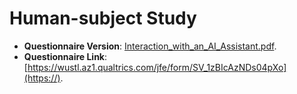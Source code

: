 # Human-subject Study

* **Questionnaire Version**: [Interaction_with_an_AI_Assistant.pdf](https://github.com/YODA-Lab/Persona/blob/main/Human-subject%20Study/Interaction_with_an_AI_Assistant.pdf "Interaction_with_an_AI_Assistant.pdf").
* **Questionnaire Link**: [https://wustl.az1.qualtrics.com/jfe/form/SV_1zBIcAzNDs04pXo](https://).
